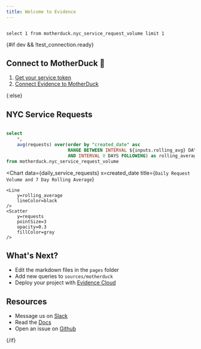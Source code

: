 ```yaml
---
title: Welcome to Evidence
---
```



```test_connection

select 1 from motherduck.nyc_service_request_volume limit 1 

```


{#if dev && !test_connection.ready}

## Connect to MotherDuck 🐣

1. [Get your service token](https://motherduck.com/docs/key-tasks/authenticating-to-motherduck/#authentication-using-a-service-token)
1. [Connect Evidence to MotherDuck](/settings)

{:else}

## NYC Service Requests

<Slider 
    defaultValue=7
    title='Rolling Average'
    min=2
    max=90
    name=rolling_avg
/> 

```sql daily_service_requests

select 
    *,
    avg(requests) over(order by "created_date" asc
                       RANGE BETWEEN INTERVAL ${inputs.rolling_avg} DAYS PRECEDING
                       AND INTERVAL 0 DAYS FOLLOWING) as rolling_average
from motherduck.nyc_service_request_volume 

```


<Chart 
    data={daily_service_requests} 
    x=created_date
    title={`Daily Request Volume and 7 Day Rolling Average`}
>
    <Line 
        y=rolling_average
        lineColor=black
    /> 
    <Scatter 
        y=requests 
        pointSize=3
        opacity=0.3
        fillColor=gray
    /> 
</Chart>


<Histogram 
    data={daily_service_requests} 
    x=requests
    fillColor=black
/> 


## What's Next?
- Edit the markdown files in the `pages` folder
- Add new queries to `sources/motherduck` 
- Deploy your project with [Evidence Cloud](https://evidence.dev/cloud)


## Resources 
- Message us on [Slack](https://slack.evidence.dev/)
- Read the [Docs](https://docs.evidence.dev/)
- Open an issue on [Github](https://github.com/evidence-dev/evidence)

{/if}



